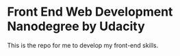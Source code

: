 # Front End Web Development Nanodegree by Udacity

This is the repo for me to develop my front-end skills.